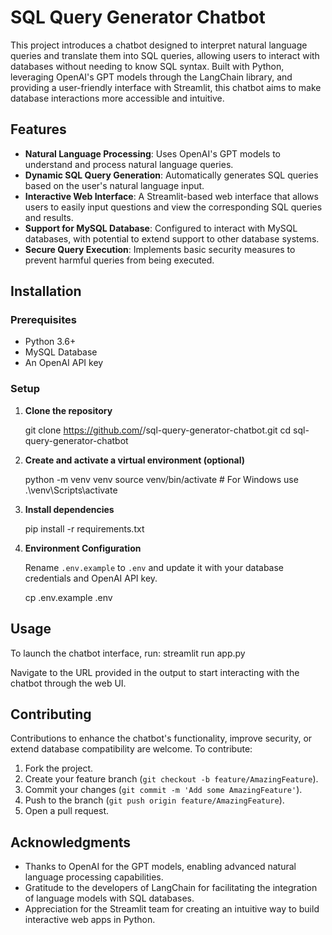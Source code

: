 # SQL Query Generator Chatbot

This project introduces a chatbot designed to interpret natural language queries and translate them into SQL queries, allowing users to interact with databases without needing to know SQL syntax. Built with Python, leveraging OpenAI's GPT models through the LangChain library, and providing a user-friendly interface with Streamlit, this chatbot aims to make database interactions more accessible and intuitive.

## Features

- **Natural Language Processing**: Uses OpenAI's GPT models to understand and process natural language queries.
- **Dynamic SQL Query Generation**: Automatically generates SQL queries based on the user's natural language input.
- **Interactive Web Interface**: A Streamlit-based web interface that allows users to easily input questions and view the corresponding SQL queries and results.
- **Support for MySQL Database**: Configured to interact with MySQL databases, with potential to extend support to other database systems.
- **Secure Query Execution**: Implements basic security measures to prevent harmful queries from being executed.

## Installation

### Prerequisites

- Python 3.6+
- MySQL Database
- An OpenAI API key

### Setup

1. **Clone the repository**

    git clone https://github.com/<your-username>/sql-query-generator-chatbot.git
    cd sql-query-generator-chatbot


2. **Create and activate a virtual environment (optional)**

    python -m venv venv
    source venv/bin/activate # For Windows use .\venv\Scripts\activate


3. **Install dependencies**

    pip install -r requirements.txt


4. **Environment Configuration**

    Rename `.env.example` to `.env` and update it with your database credentials and OpenAI API key.

    cp .env.example .env

   
## Usage

To launch the chatbot interface, run: streamlit run app.py


Navigate to the URL provided in the output to start interacting with the chatbot through the web UI.

## Contributing

Contributions to enhance the chatbot's functionality, improve security, or extend database compatibility are welcome. To contribute:

1. Fork the project.
2. Create your feature branch (`git checkout -b feature/AmazingFeature`).
3. Commit your changes (`git commit -m 'Add some AmazingFeature'`).
4. Push to the branch (`git push origin feature/AmazingFeature`).
5. Open a pull request.


## Acknowledgments

- Thanks to OpenAI for the GPT models, enabling advanced natural language processing capabilities.
- Gratitude to the developers of LangChain for facilitating the integration of language models with SQL databases.
- Appreciation for the Streamlit team for creating an intuitive way to build interactive web apps in Python.


